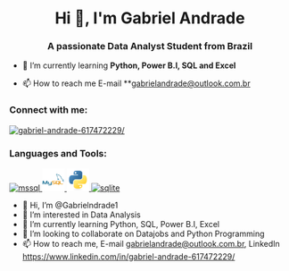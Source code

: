 <h1 align="center">Hi 👋, I'm Gabriel Andrade</h1>
<h3 align="center">A passionate Data Analyst Student from Brazil</h3>

- 🌱 I’m currently learning **Python, Power B.I, SQL and Excel**

- 📫 How to reach me E-mail **gabrielandrade@outlook.com.br

<h3 align="left">Connect with me:</h3>
<p align="left">
<a href="https://linkedin.com/in/gabriel-andrade-617472229/" target="blank"><img align="center" src="https://raw.githubusercontent.com/rahuldkjain/github-profile-readme-generator/master/src/images/icons/Social/linked-in-alt.svg" alt="gabriel-andrade-617472229/" height="30" width="40" /></a>
</p>

<h3 align="left">Languages and Tools:</h3>
<p align="left"> <a href="https://www.microsoft.com/en-us/sql-server" target="_blank" rel="noreferrer"> <img src="https://www.svgrepo.com/show/303229/microsoft-sql-server-logo.svg" alt="mssql" width="40" height="40"/> </a> <a href="https://www.mysql.com/" target="_blank" rel="noreferrer"> <img src="https://raw.githubusercontent.com/devicons/devicon/master/icons/mysql/mysql-original-wordmark.svg" alt="mysql" width="40" height="40"/> </a> <a href="https://www.python.org" target="_blank" rel="noreferrer"> <img src="https://raw.githubusercontent.com/devicons/devicon/master/icons/python/python-original.svg" alt="python" width="40" height="40"/> </a> <a href="https://www.sqlite.org/" target="_blank" rel="noreferrer"> <img src="https://www.vectorlogo.zone/logos/sqlite/sqlite-icon.svg" alt="sqlite" width="40" height="40"/> </a> </p>















- 👋 Hi, I’m @Gabrielndrade1
- 👀 I’m interested in Data Analysis
- 🌱 I’m currently learning Python, SQL, Power B.I, Excel
- 💞️ I’m looking to collaborate on Datajobs and Python Programming
- 📫 How to reach me, 
   E-mail gabrielandrade@outlook.com.br,
   LinkedIn https://www.linkedin.com/in/gabriel-andrade-617472229/

<!---
Gabrielndrade1/Gabrielndrade1 is a ✨ special ✨ repository because its `README.md` (this file) appears on your GitHub profile.
You can click the Preview link to take a look at your changes.
--->
